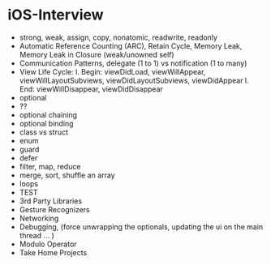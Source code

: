 # iOS-Interview

* strong, weak, assign, copy, nonatomic, readwrite, readonly
* Automatic Reference Counting (ARC), Retain Cycle, Memory Leak, Memory Leak in Closure (weak/unowned self)
* Communication Patterns, delegate (1 to 1) vs notification (1 to many)
* View Life Cycle: 
l. Begin: viewDidLoad, viewWillAppear, viewWillLayoutSubviews, viewDidLayoutSubviews, viewDidAppear
l. End: viewWillDisappear, viewDidDisappear
* optional
* ??
* optional chaining
* optional binding
* class vs struct
* enum
* guard
* defer
* filter, map, reduce
* merge, sort, shuffle an array
* loops
* TEST
* 3rd Party Libraries
* Gesture Recognizers
* Networking
* Debugging, (force unwrapping the optionals, updating the ui on the main thread ... )
* Modulo Operator
* Take Home Projects
